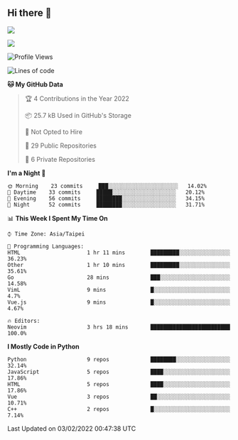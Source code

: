 ## Hi there 👋

![](https://github-readme-stats.vercel.app/api?username=CSY54&theme=nord&show_icons=true)

![](https://github-readme-stats.vercel.app/api/top-langs/?username=CSY54&theme=nord&layout=compact&card_width=445)

<!--START_SECTION:waka-->
![Profile Views](http://img.shields.io/badge/Profile%20Views-8-blue)

![Lines of code](https://img.shields.io/badge/From%20Hello%20World%20I%27ve%20Written-107%20Thousand%20lines%20of%20code-blue)

**🐱 My GitHub Data** 

> 🏆 4 Contributions in the Year 2022
 > 
> 📦 25.7 kB Used in GitHub's Storage 
 > 
> 🚫 Not Opted to Hire
 > 
> 📜 29 Public Repositories 
 > 
> 🔑 6 Private Repositories  
 > 
**I'm a Night 🦉** 

```text
🌞 Morning    23 commits     ███░░░░░░░░░░░░░░░░░░░░░░   14.02% 
🌆 Daytime    33 commits     █████░░░░░░░░░░░░░░░░░░░░   20.12% 
🌃 Evening    56 commits     ████████░░░░░░░░░░░░░░░░░   34.15% 
🌙 Night      52 commits     ████████░░░░░░░░░░░░░░░░░   31.71%

```


📊 **This Week I Spent My Time On** 

```text
⌚︎ Time Zone: Asia/Taipei

💬 Programming Languages: 
HTML                     1 hr 11 mins        █████████░░░░░░░░░░░░░░░░   36.23% 
Other                    1 hr 10 mins        █████████░░░░░░░░░░░░░░░░   35.61% 
Go                       28 mins             ███░░░░░░░░░░░░░░░░░░░░░░   14.58% 
VimL                     9 mins              █░░░░░░░░░░░░░░░░░░░░░░░░   4.7% 
Vue.js                   9 mins              █░░░░░░░░░░░░░░░░░░░░░░░░   4.67%

🔥 Editors: 
Neovim                   3 hrs 18 mins       █████████████████████████   100.0%

```

**I Mostly Code in Python** 

```text
Python                   9 repos             ████████░░░░░░░░░░░░░░░░░   32.14% 
JavaScript               5 repos             ████░░░░░░░░░░░░░░░░░░░░░   17.86% 
HTML                     5 repos             ████░░░░░░░░░░░░░░░░░░░░░   17.86% 
Vue                      3 repos             ██░░░░░░░░░░░░░░░░░░░░░░░   10.71% 
C++                      2 repos             █░░░░░░░░░░░░░░░░░░░░░░░░   7.14%

```



 Last Updated on 03/02/2022 00:47:38 UTC
<!--END_SECTION:waka-->

<!--
**CSY54/CSY54** is a ✨ _special_ ✨ repository because its `README.md` (this file) appears on your GitHub profile.

Here are some ideas to get you started:

- 🔭 I’m currently working on ...
- 🌱 I’m currently learning ...
- 👯 I’m looking to collaborate on ...
- 🤔 I’m looking for help with ...
- 💬 Ask me about ...
- 📫 How to reach me: ...
- 😄 Pronouns: ...
- ⚡ Fun fact: ...
-->
